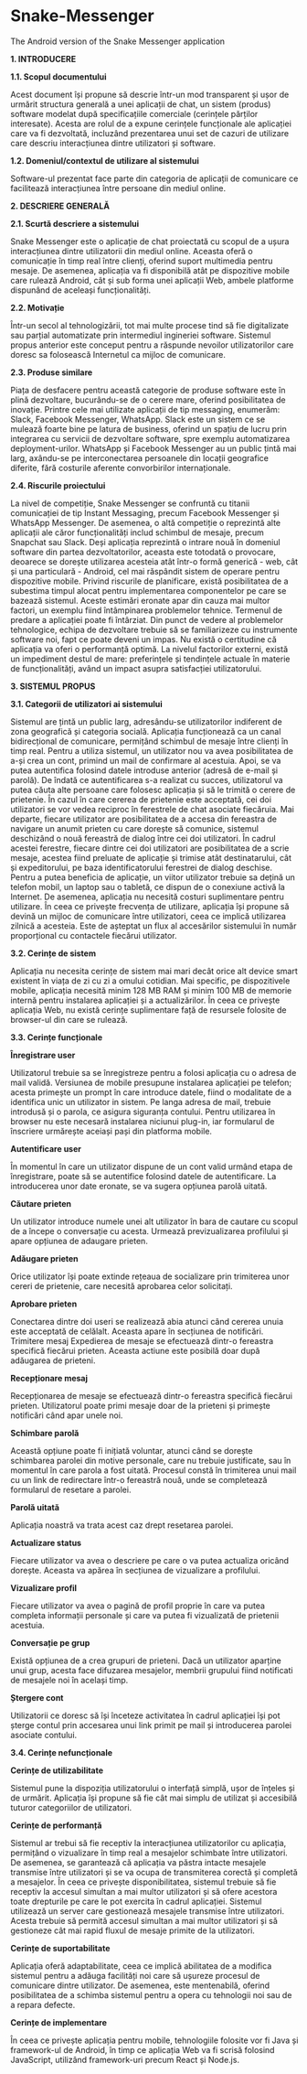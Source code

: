 # Snake-Messenger
The Android version of the Snake Messenger application

**1. INTRODUCERE**

**1.1. Scopul documentului**

Acest document își propune să descrie într-un mod transparent și ușor de urmărit structura generală a unei aplicații de chat, un sistem (produs) software modelat după specificațiile comerciale (cerințele părților interesate).
Acesta are rolul de a expune cerințele funcționale ale aplicației care va fi dezvoltată, incluzând prezentarea unui set de cazuri de utilizare care descriu interacțiunea dintre utilizatori și software.


**1.2. Domeniul/contextul de utilizare al sistemului**

Software-ul prezentat face parte din categoria de aplicații de comunicare ce facilitează interacțiunea între persoane din mediul online.



**2. DESCRIERE GENERALĂ**

**2.1. Scurtă descriere a sistemului**

Snake Messenger este o aplicație de chat proiectată cu scopul de a ușura interacțiunea dintre utilizatorii din mediul online. Aceasta oferă o comunicație în timp real între clienți, oferind suport multimedia pentru mesaje. De asemenea, aplicația va fi disponibilă atât pe dispozitive mobile care rulează Android, cât și sub forma unei aplicații Web, ambele platforme dispunând de aceleași funcționalități.


**2.2. Motivație**

Într-un secol al tehnologizării, tot mai multe procese tind să fie digitalizate sau parțial automatizate prin intermediul ingineriei software.
Sistemul propus anterior este conceput pentru a răspunde nevoilor utilizatorilor care doresc sa folosească Internetul ca mijloc de comunicare.


**2.3. Produse similare**

Piața de desfacere pentru această categorie de produse software este în plină dezvoltare, bucurându-se de o cerere mare, oferind posibilitatea de inovație. Printre cele mai utilizate aplicații de tip messaging, enumerăm: Slack, Facebook Messenger, WhatsApp.
Slack este un sistem ce se mulează foarte bine pe latura de business, oferind un spațiu de lucru prin integrarea cu servicii de dezvoltare software, spre exemplu automatizarea deployment-urilor.
WhatsApp și Facebook Messenger au un public țintă mai larg, axându-se pe
interconectarea persoanele din locații geografice diferite, fără costurile aferente convorbirilor internaționale.


**2.4. Riscurile proiectului**

La nivel de competiție, Snake Messenger se confruntă cu titanii comunicației de tip Instant Messaging, precum Facebook Messenger și WhatsApp Messenger. De asemenea, o altă competiție o reprezintă alte aplicații ale căror funcționalități includ schimbul de mesaje, precum Snapchat sau Slack.
	Deși aplicația reprezintă o intrare nouă în domeniul software din partea dezvoltatorilor, aceasta este totodată o provocare, deoarece se dorește utilizarea acesteia atât într-o formă generică - web, cât și una particulară - Android, cel mai răspândit sistem de operare pentru dispozitive mobile.
	Privind riscurile de planificare, există posibilitatea de a subestima timpul alocat pentru implementarea componentelor pe care se bazează sistemul. Aceste
estimări eronate apar din cauza mai multor factori, un exemplu fiind întâmpinarea problemelor tehnice. Termenul de predare a aplicației poate fi întârziat.
	Din punct de vedere al problemelor tehnologice, echipa de dezvoltare trebuie să se familiarizeze cu instrumente software noi, fapt ce poate deveni un impas.
Nu există o certitudine că aplicația va oferi o performanță optimă.
	La nivelul factorilor externi, există un impediment destul de mare: preferințele și tendințele actuale în materie de funcționalități, având un impact asupra satisfacției utilizatorului.



**3. SISTEMUL PROPUS**

**3.1. Categorii de utilizatori ai sistemului**

Sistemul are țintă un public larg, adresându-se utilizatorilor indiferent de zona geografică și categoria socială. 
	Aplicația funcționează ca un canal bidirecțional de comunicare, permițând schimbul de mesaje între clienți în timp real. Pentru a utiliza sistemul, un utilizator nou va avea posibilitatea de a-și crea un cont, primind un mail de confirmare al acestuia. Apoi, se va putea autentifica folosind datele introduse anterior (adresă de e-mail și parolă). De îndată ce autentificarea s-a realizat cu succes, utilizatorul va putea căuta alte persoane care folosesc aplicația și să le trimită o cerere de prietenie. În cazul în care cererea de prietenie este acceptată, cei doi utilizatori se vor vedea reciproc în ferestrele de chat asociate fiecăruia. Mai departe, fiecare utilizator are posibilitatea de a accesa din fereastra de navigare un anumit prieten cu care dorește să comunice, sistemul deschizând o nouă fereastră de dialog între cei doi utilizatori. În cadrul acestei ferestre, fiecare dintre cei doi utilizatori are posibilitatea de a scrie mesaje, acestea fiind preluate de aplicație și trimise atât destinatarului, cât și expeditorului, pe baza identificatorului ferestrei de dialog deschise.
Pentru a putea beneficia de aplicație, un viitor utilizator trebuie sa dețină un telefon mobil, un laptop sau o tabletă, ce dispun de o conexiune activă la Internet. De asemenea, aplicația nu necesită costuri suplimentare pentru utilizare. În ceea ce privește frecvența de utilizare, aplicația își propune să devină un mijloc de comunicare între utilizatori, ceea ce implică utilizarea zilnică a acesteia. Este de așteptat un flux al accesărilor sistemului în număr proporțional cu contactele fiecărui utilizator.


**3.2. Cerințe de sistem**

Aplicația nu necesita cerințe de sistem mai mari decât orice alt device smart existent în viața de zi cu zi a omului cotidian. Mai specific, pe dispozitivele mobile, aplicația necesită minim 128 MB RAM și minim 100 MB de memorie internă pentru instalarea aplicației și a actualizărilor. În ceea ce privește aplicația Web, nu există cerințe suplimentare față de resursele folosite de browser-ul din care se rulează.


**3.3. Cerințe funcționale**

**Înregistrare user**

Utilizatorul trebuie sa se înregistreze pentru a folosi aplicația cu o adresa de mail validă. Versiunea de mobile presupune instalarea aplicației pe telefon; acesta primește un prompt în care introduce datele, fiind o modalitate de a identifica unic un utilizator in sistem. Pe langa adresa de mail, trebuie introdusă și o parola, ce asigura siguranța contului. Pentru utilizarea în browser nu este necesară instalarea niciunui plug-in, iar formularul de înscriere urmărește aceiași pași din platforma mobile.

**Autentificare user**

În momentul în care un utilizator dispune de un cont valid urmând etapa de înregistrare, poate să se autentifice folosind datele de autentificare. La introducerea unor date eronate, se va sugera opțiunea parolă uitată.

**Căutare prieten**

Un utilizator introduce numele unei alt utilizator în bara de cautare cu scopul
de a începe o conversație cu acesta. Urmează previzualizarea profilului și apare opțiunea de adaugare prieten.

**Adăugare prieten**

Orice utilizator își poate extinde rețeaua de socializare prin trimiterea unor cereri de prietenie, care necesită aprobarea celor solicitați.

**Aprobare prieten**

Conectarea dintre doi useri se realizează abia atunci când cererea unuia este acceptată de celălalt. Aceasta apare în secțiunea de notificări.
Trimitere mesaj
Expedierea de mesaje se efectuează dintr-o fereastra specifică fiecărui
prieten. Aceasta actiune este posibilă doar după adăugarea de prieteni.

**Recepționare mesaj**

Recepționarea de mesaje se efectuează dintr-o fereastra specifică fiecărui
prieten. Utilizatorul poate primi mesaje doar de la prieteni și primește notificări când apar unele noi.

**Schimbare parolă**

Această opțiune poate fi inițiată voluntar, atunci când se dorește schimbarea parolei din motive personale, care nu trebuie justificate, sau în momentul în care parola a fost uitată. Procesul constă în trimiterea unui mail cu un link de redirectare într-o fereastră nouă, unde se completează formularul de resetare a parolei.

**Parolă uitată**

Aplicația noastră va trata acest caz drept resetarea parolei.

 **Actualizare status**
 
Fiecare utilizator va avea o descriere pe care o va putea actualiza oricând dorește. Aceasta va apărea în secțiunea de vizualizare a profilului.

 **Vizualizare profil**
 
Fiecare utilizator va avea o pagină de profil proprie în care va putea completa informații personale și care va putea fi vizualizată de prietenii acestuia.

**Conversație pe grup**

Există opțiunea de a crea grupuri de prieteni. Dacă un utilizator aparține unui 
grup, acesta face difuzarea mesajelor, membrii grupului fiind notificati de mesajele noi în același timp.

**Ștergere cont**

Utilizatorii ce doresc să își înceteze activitatea în cadrul aplicației își pot șterge contul prin accesarea unui link primit pe mail și introducerea parolei asociate contului.



**3.4. Cerințe nefuncționale**

**Cerințe de utilizabilitate**

Sistemul pune la dispoziția utilizatorului o interfață simplă, ușor de înțeles și de urmărit. Aplicația își propune să fie cât mai simplu de utilizat și accesibilă tuturor categoriilor de utilizatori.

**Cerințe de performanță**

Sistemul ar trebui să fie receptiv la interacțiunea utilizatorilor cu aplicația, permițând o vizualizare în timp real a mesajelor schimbate între utilizatori. De asemenea, se garantează că aplicația va păstra intacte mesajele transmise între utilizatori și se va ocupa de transmiterea corectă și completă a mesajelor. În ceea ce privește disponibilitatea, sistemul trebuie să fie receptiv la accesul simultan a mai multor utilizatori și să ofere acestora toate drepturile pe care le pot exercita în cadrul aplicației. Sistemul utilizează un server care gestionează mesajele transmise între utilizatori. Acesta trebuie să permită accesul simultan a mai multor utilizatori și să gestioneze cât mai rapid fluxul de mesaje primite de la utilizatori.

**Cerințe de suportabilitate**

Aplicația oferă adaptabilitate, ceea ce implică abilitatea de a modifica sistemul pentru a adăuga facilități noi care să ușureze procesul de comunicare dintre utilizator. De asemenea, este mentenabilă, oferind posibilitatea de a schimba sistemul pentru a opera cu tehnologii noi sau de a repara defecte. 

**Cerințe de implementare**

În ceea ce privește aplicația pentru mobile, tehnologiile folosite vor fi Java și framework-ul de Android, în timp ce aplicația Web va fi scrisă folosind JavaScript, utilizând framework-uri precum React și Node.js.

